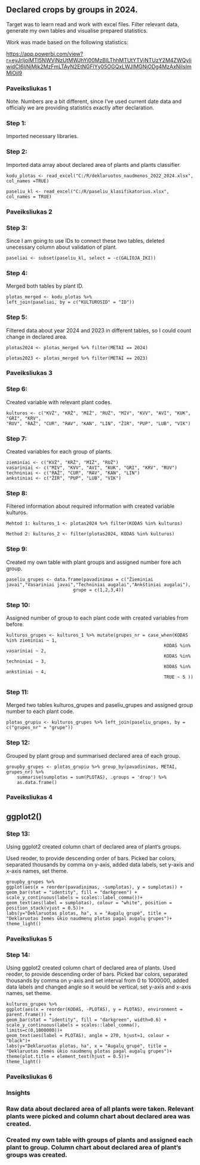 ## Declared crops by groups in 2024.

Target was to learn read and work with excel files. Filter relevant data, generate my own tables and visualise prepared statistics.

Work was made based on the following statistics:

https://app.powerbi.com/view?r=eyJrIjoiMTI5NWVjNzUtMWJhYi00MzBlLThhMTUtYTVjNTUzY2M4ZWQyIiwidCI6IjNjMjk2MzFmLTAyN2EtNGFlYy05OGQxLWJlMGNjODg4MzAxNiIsImMiOjl9

### Paveiksliukas 1

Note. Numbers are a bit different, since I‘ve used current date data and officialy we are providing statistics exactly after declaration.

### Step 1: 
Imported necessary libraries.

### Step 2: 
Imported data array about declared area of plants and plants classifier. 

    kodu_plotas <- read_excel("C:/R/deklaruotos_naudmenos_2022_2024.xlsx", col_names =TRUE)

    paseliu_kl <- read_excel("C:/R/paseliu_klasifikatorius.xlsx", col_names = TRUE)
### Paveiksliukas 2

### Step 3: 
Since I am going to use IDs to connect these two tables, deleted unecessary column about validation of plant.

    paseliai <- subset(paseliu_kl, select = -c(GALIOJA_IKI))

### Step 4:
Merged both tables by plant ID.

    plotas_merged <- kodu_plotas %>% 
    left_join(paseliai, by = c("KULTUROSID" = "ID"))

### Step 5: 
Filtered data about year 2024 and 2023 in different tables, so I could count change in declared area.

    plotas2024 <- plotas_merged %>% filter(METAI == 2024)

    plotas2023 <- plotas_merged %>% filter(METAI == 2023)

### Paveiksliukas 3

### Step 6:

 Created variable with relevant plant codes.

    kulturos <- c("KVŽ", "KRŽ", "MIŽ", "RUŽ", "MIV", "KVV", "AVI", "KUK", "GRI", "KRV", 
    "RUV", "RAŽ", "CUR", "RAV", "KAN", "LIN", "ŽIR", "PUP", "LUB", "VIK")


### Step 7: 
Created variables for each group of plants.

    zieminiai <- c("KVŽ", "KRŽ", "MIŽ", "RUŽ")
    vasariniai <- c("MIV", "KVV", "AVI", "KUK", "GRI", "KRV", "RUV")
    techniniai <- c("RAŽ", "CUR", "RAV", "KAN", "LIN")
    ankstiniai <- c("ŽIR", "PUP", "LUB", "VIK")

### Step 8:
Filtered information about required information with created variable kulturos. 

    Mehtod 1: kulturos_1 <- plotas2024 %>% filter(KODAS %in% kulturos)

    Method 2: kulturos_2 <- filter(plotas2024, KODAS %in% kulturos)


### Step 9: 
Created my own table with plant groups and assigned number fore ach group.

    paseliu_grupes <- data.frame(pavadinimas = c("Žieminiai javai","Vasariniai javai","Techniniai augalai","Ankštiniai augalai"),
                             grupe = c(1,2,3,4))

### Step 10: 
Assigned number of group to each plant code with created variables from before.

    kulturos_grupes <- kulturos_1 %>% mutate(grupes_nr = case_when(KODAS %in% zieminiai ~ 1,
                                                               KODAS %in% vasariniai ~ 2,
                                                               KODAS %in% techniniai ~ 3,
                                                               KODAS %in% ankstiniai ~ 4,
                                                               TRUE ~ 5 ))

### Step 11:
 Merged two tables kulturos_grupes and paseliu_grupes and assigned group number to each plant code.

    plotas_grupiu <- kulturos_grupes %>% left_join(paseliu_grupes, by = c("grupes_nr" = "grupe"))

### Step 12: 
Grouped by plant group and summarised declared area of each group.

    groupby_grupes <- plotas_grupiu %>% group_by(pavadinimas, METAI, grupes_nr) %>% 
        summarise(sumplotas = sum(PLOTAS), .groups = 'drop') %>% 
        as.data.frame()

### Paveiksliukas 4

## ggplot2()

### Step 13:
Using ggplot2 created column chart of declared area of plant‘s groups.

Used reoder, to provide descending order of bars. Picked bar colors, separated thousands by comma on y-axis, added data labels, set y-axis and x-axis names, set theme.

    groupby_grupes %>% 
    ggplot(aes(x = reorder(pavadinimas, -sumplotas), y = sumplotas)) +
    geom_bar(stat = "identity", fill = "darkgreen") +
    scale_y_continuous(labels = scales::label_comma())+
    geom_text(aes(label = sumplotas), colour = "white", position = position_stack(vjust = 0.5))+
    labs(y="Deklaruotas plotas, ha", x = "Augalų grupė", title = "Deklaruotas žemės ūkio naudmenų plotas pagal augalų grupes")+
    theme_light()

### Paveiksliukas 5

### Step 14: 
Using ggplot2 created column chart of declared area of plants. 
Used reoder, to provide descending order of bars. Picked bar colors, separated thousands by comma on y-axis and set interval from 0 to 1000000, added data labels and changed angle so it would be vertical, set y-axis and x-axis names, set theme.


    kulturos_grupes %>% 
    ggplot(aes(x = reorder(KODAS, -PLOTAS), y = PLOTAS), environment = parent.frame()) +
    geom_bar(stat = "identity", fill = "darkgreen", width=0.6) +
    scale_y_continuous(labels = scales::label_comma(), limits=c(0,1000000))+
    geom_text(aes(label = PLOTAS), angle = 270, hjust=1, colour = "black")+
    labs(y="Deklaruotas plotas, ha", x = "Augalų grupė", title = "Deklaruotas žemės ūkio naudmenų plotas pagal augalų grupes")+
    theme(plot.title = element_text(hjust = 0.5))+
    theme_light()

### Paveiksliukas 6


### Insights
### Raw data about declared area of all plants were taken. Relevant plants were picked and column chart about declared area was created.

### Created my own table with groups of plants and assigned each plant to group. Column chart about declared area of plant‘s groups was created.

